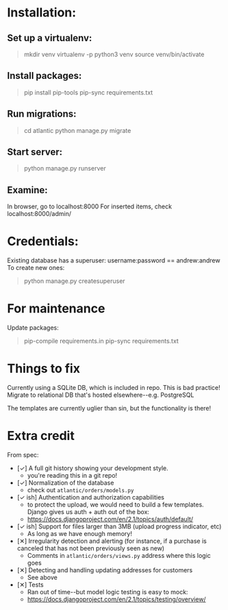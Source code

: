 # Installation:

## Set up a virtualenv:

> mkdir venv
> virtualenv -p python3 venv
> source venv/bin/activate

## Install packages:
> pip install pip-tools
> pip-sync requirements.txt

## Run migrations:
> cd atlantic
> python manage.py migrate

## Start server:
> python manage.py runserver

## Examine:
In browser, go to localhost:8000
For inserted items, check localhost:8000/admin/

# Credentials:
Existing database has a superuser: username:password == andrew:andrew
To create new ones:
> python manage.py createsuperuser

# For maintenance

Update packages:
> pip-compile requirements.in
> pip-sync requirements.txt


# Things to fix
Currently using a SQLite DB, which is included in repo. This is bad practice! Migrate to relational DB that's hosted elsewhere--e.g. PostgreSQL

The templates are currently uglier than sin, but the functionality is there!

# Extra credit
From spec:

- [✓] A full git history showing your development style.
	- you're reading this in a git repo!
- [✓] Normalization of the database
	- check out `atlantic/orders/models.py`
- [✓ ish] Authentication and authorization capabilities
	- to protect the upload, we would need to build a few templates. Django gives us auth + auth out of the box:
	- https://docs.djangoproject.com/en/2.1/topics/auth/default/
- [✓ ish] Support for files larger than 3MB (upload progress indicator, etc)
	- As long as we have enough memory!
- [✕] Irregularity detection and alerting (for instance, if a purchase is canceled that has not been previously seen as new)
	- Comments in `atlantic/orders/views.py` address where this logic goes
- [✕] Detecting and handling updating addresses for customers
	- See above
- [✕] Tests
	- Ran out of time--but model logic testing is easy to mock:
	- https://docs.djangoproject.com/en/2.1/topics/testing/overview/



